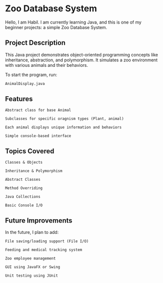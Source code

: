 # Zoo Database System

Hello, I am Habil. I am currently learning Java, and this is one of my beginner projects: a simple Zoo Database System.

## Project Description

This Java project demonstrates object-oriented programming concepts like inheritance, abstraction, and polymorphism. It simulates a zoo environment with various animals and their behaviors.

To start the program, run:

```bash
AnimalDisplay.java
```

## Features

    Abstract class for base Animal

    Subclasses for specific oragnism types (Plant, animal)

    Each animal displays unique information and behaviors

    Simple console-based interface

## Topics Covered

    Classes & Objects

    Inheritance & Polymorphism

    Abstract Classes

    Method Overriding

    Java Collections

    Basic Console I/O

## Future Improvements

In the future, I plan to add:

    File saving/loading support (File I/O)

    Feeding and medical tracking system

    Zoo employee management

    GUI using JavaFX or Swing

    Unit testing using JUnit

